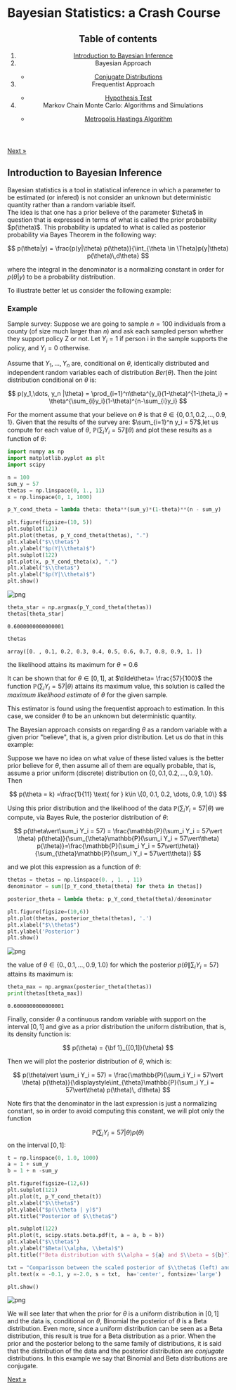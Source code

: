 <head>
  <script type="text/x-mathjax-config"> MathJax.Hub.Config({ TeX: { equationNumbers: { autoNumber: "all" } } }); </script>
  <script type="text/x-mathjax-config">
    MathJax.Hub.Config({
      tex2jax: {
        inlineMath: [ ['$','$'], ["\\(","\\)"] ],
         displayMath: [ ['$$','$$'], ["\\[","\\]"] ],
         processEscapes: true
      }
    });
  </script>
  <script src="https://cdn.mathjax.org/mathjax/latest/MathJax.js?config=TeX-AMS-MML_HTMLorMML" type="text/javascript"></script>
  <meta name="google-site-verification" content="kuks5e4as6qBaGVCSzmHkQJa5Tss89_g5DmRXeUi7K8" />
</head>



<h1>Bayesian Statistics: a Crash Course </h1>
<header>

<h2>Table of contents</h2>
<nav>
 <ol>
     <li><a href="#introbayesian"> Introduction to Bayesian Inference  </a></li>
     <li> Bayesian Approach</li>
         <ul>
           <li><a href = "ConjugateDist">Conjugate Distributions</a></li>
        </ul>
    <li>Frequentist Approach </li>
         <ul> 
           <li> <a href = "HypothesisTest">  Hypothesis Test</a> </li>
         </ul>
    <li> Markov Chain Monte Carlo: Algorithms and Simulations</li>
        <ul>
            <li><a href = "Metropolis-Hastings"> Metropolis Hastings Algorithm </a></li>
         </ul>
 </ol>
</nav>
</header>

 <a href="ConjugateDist" class="previous">Next &raquo;</a>



<h2 id = "introbayesian">Introduction to Bayesian Inference  </h2>
 <p>
Bayesian statistics is a tool in statistical inference in which a parameter to be estimated (or infered) is not consider 
an unknown but deterministic quantity rather than a random variable itself. 
<br> 
The idea is that one has a prior believe of the parameter $\theta$ in question that is expressed in terms of what is called the 
prior probability $p(\theta)$. This probability is updated to what is called as posterior probability via Bayes Theorem in the following way: 

$$
 p(\theta|y) = \frac{p(y|\theta) p(\theta)}{\int_{\theta \in \Theta}p(y|\theta) p(\theta)\,d\theta}
$$

where the integral in the denominator is a normalizing constant in order for $p(\theta|y)$ to be a probability distribution.
</p>

To illustrate better let us consider the following example:

<h3> Example </h3>

Sample survey: Suppose we are going to sample $n=100$ individuals from a county (of size much larger than $n$) and ask each sampled person whether they support policy Z or not. Let $Y_i = 1$ if person i in the sample supports the policy, and $Y_i = 0$ otherwise.

Assume that $Y_1, \dots, Y_{n}$ are, conditional on $\theta$, identically distributed and independent random variables each of distribution $Ber(\theta)$. Then the joint distribution conditional on $\theta$ is:

$$
  p(y_1,\dots, y_n |\theta) = \prod_{i=1}^n\theta^{y_i}(1-\theta)^{1-\theta_i} = \theta^{\sum_{i}y_i}(1-\theta)^{n-\sum_{i}y_i}
$$

For the moment assume that your believe on $\theta$ is that $\theta \in\{0, 0.1, 0.2, \dots, 0.9, 1 \}$. Given that the results of the survey are: $\sum_{i=1}^n y_i = 57$,let us compute for each value of $\theta$, $\mathbb{P}(\sum_i Y_i = 57 \|\theta)$ and plot these results as a function of $\theta$:








```python
import numpy as np
import matplotlib.pyplot as plt
import scipy
```


```python
n = 100
sum_y = 57
thetas = np.linspace(0, 1., 11)
x = np.linspace(0, 1, 1000)

p_Y_cond_theta = lambda theta: theta**(sum_y)*(1-theta)**(n - sum_y)

plt.figure(figsize=(10, 5))
plt.subplot(121)
plt.plot(thetas, p_Y_cond_theta(thetas), ".")
plt.xlabel("$\\theta$")
plt.ylabel("$p(Y|\\theta)$")
plt.subplot(122)
plt.plot(x, p_Y_cond_theta(x), ".")
plt.xlabel("$\\theta$")
plt.ylabel("$p(Y|\\theta)$")
plt.show()
```


    
![png](index_files/index_5_0.png)
    



```python
theta_star = np.argmax(p_Y_cond_theta(thetas))
thetas[theta_star]
```




    0.6000000000000001




```python
thetas
```




    array([0. , 0.1, 0.2, 0.3, 0.4, 0.5, 0.6, 0.7, 0.8, 0.9, 1. ])



the likelihood attains its maximum for $\theta = 0.6$

It can be shown that for $\theta \in[0,1]$, at $\tilde\theta= \frac{57}{100}$ the function $\mathbb{P}(\sum_i Y_i = 57\vert\theta)$ attains its maximum value, this solution is called the *maximum likelihood estimate* of $\theta$ for the given sample.

This estimator is found using the frequentist approach to estimation. In this case, we consider $\theta$ to be an unknown but deterministic quantity.

The Bayesian approach consists on regarding $\theta$ as a random variable with a given prior "believe", that is, a given prior distribution. Let us do that in this example:

Suppose we have no idea on what value of these listed values is the better prior believe for $\theta$, then assume all of them are equally probable, that is, assume a prior uniform (discrete) distribution on $\{0, 0.1, 0.2, \dots, 0.9, 1.0\}$. Then

$$
p(\theta = k) =\frac{1}{11} \text{ for } k\in \{0, 0.1, 0.2, \dots, 0.9, 1.0\}
$$

Using this prior distribution and the likelihood of the data $\mathbb{P}(\sum_i Y_i = 57 \vert \theta)$ we compute, via Bayes Rule,  the posterior distribution of $\theta$:

$$
p(\theta\vert\sum_i Y_i = 57) = \frac{\mathbb{P}(\sum_i Y_i = 57\vert \theta) p(\theta)}{\sum_{\theta}\mathbb{P}(\sum_i Y_i = 57\vert\theta) p(\theta)}=\frac{\mathbb{P}(\sum_i Y_i = 57\vert\theta)}{\sum_{\theta}\mathbb{P}(\sum_i Y_i = 57\vert\theta)}
$$

and we plot this expression as a function of $\theta$:


```python
thetas = thetas = np.linspace(0. , 1. , 11)
denominator = sum([p_Y_cond_theta(theta) for theta in thetas])

posterior_theta = lambda theta: p_Y_cond_theta(theta)/denominator

plt.figure(figsize=(10,6))
plt.plot(thetas, posterior_theta(thetas), '.')
plt.xlabel("$\\theta$")
plt.ylabel('Posterior')
plt.show()
```


    
![png](index_files/index_11_0.png)
    


the value of $\theta\in\{0., 0.1, \dots, 0.9, 1.0\}$ for which the posterior $p(\theta\|\sum_i Y_i = 57)$ attains its maximum is: 


```python
theta_max = np.argmax(posterior_theta(thetas))
print(thetas[theta_max])
```

    0.6000000000000001


Finally, consider $\theta$ a continuous random variable with support on the interval $[0,1]$ and give as a prior distribution the uniform distribution, that is, its density function is:

$$
p(\theta) = {\bf 1}_{[0,1]}(\theta)
$$

Then we will plot the posterior distribution of $\theta$, which is:

$$
p(\theta\vert \sum_i Y_i = 57) = \frac{\mathbb{P}(\sum_i Y_i = 57\vert \theta) p(\theta)}{\displaystyle\int_{\theta}\mathbb{P}(\sum_i Y_i = 57\vert\theta) p(\theta)\, d\theta}
$$

Note firs that the denominator in the last expression is just a normalizing constant, so in order to avoid computing this constant, we will plot only the function

$$
\mathbb{P}(\sum_i Y_i = 57\vert \theta) p(\theta)
$$
on the interval $[0,1]$:


```python
t = np.linspace(0, 1.0, 1000)
a = 1 + sum_y
b = 1 + n -sum_y

plt.figure(figsize=(12,6))
plt.subplot(121)
plt.plot(t, p_Y_cond_theta(t))
plt.xlabel("$\\theta$")
plt.ylabel("$p(\\theta | y)$")
plt.title("Posterior of $\\theta$")

plt.subplot(122)
plt.plot(t, scipy.stats.beta.pdf(t, a = a, b = b))
plt.xlabel("$\\theta$")
plt.ylabel("$Beta(\\alpha, \\beta)$")
plt.title(f"Beta distribution with $\\alpha = ${a} and $\\beta = ${b}")

txt = "Comparisson between the scaled posterior of $\\theta$ (left) and the Beta distribution (right)"
plt.text(x = -0.1, y =-2.0, s = txt,  ha='center', fontsize='large')

plt.show()


```


    
![png](index_files/index_15_0.png)
    


We will see later that when the prior for $\theta$ is a uniform distribution in $[0,1]$ and the data is, conditional on $\theta$, Binomial the posterior of $\theta$ is a Beta distribution. Even more, since a uniform distribution can be seen as a Beta distribution, this result is true for a Beta distribution as a prior. 
When the prior and the posterior belong to the same family of distributions, it is said that the distribution of the data and the posterior distribution are *conjugate* distributions. In this example we say that Binomial and Beta distributions are conjugate.

 <a href="ConjugateDist" class="previous">Next &raquo;</a>



